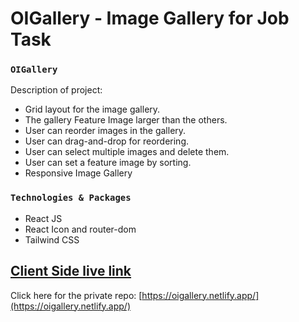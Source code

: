 # OIGallery - Image Gallery for Job Task

### `OIGallery`

Description of project:

* Grid layout for the image gallery.
* The gallery Feature Image larger than the others.
* User can reorder images in the gallery.
* User can drag-and-drop for reordering.
* User can select multiple images and delete them.
* User can set a feature image by sorting.
* Responsive Image Gallery

### `Technologies & Packages`

* React JS
* React Icon and router-dom
* Tailwind CSS 

## [Client Side live link](https://oigallery.netlify.app/)
Click here for the private repo: [https://oigallery.netlify.app/](https://oigallery.netlify.app/)

